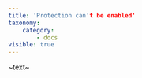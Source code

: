 ```yaml
---
title: 'Protection can't be enabled'
taxonomy:
    category:
        - docs
visible: true
---
```


~text~